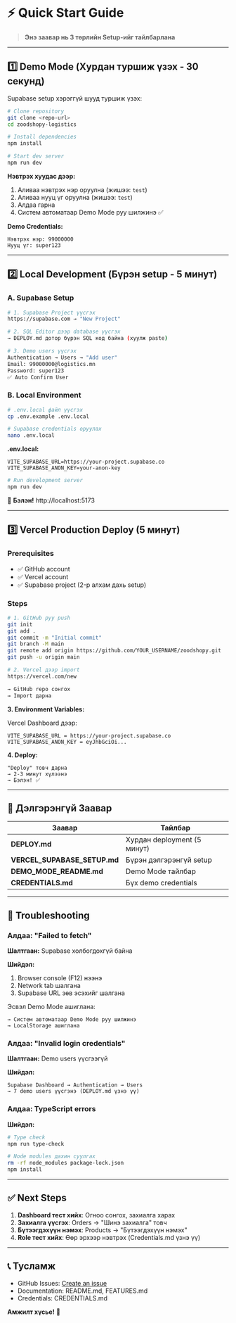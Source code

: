 # ⚡ Quick Start Guide

> **Энэ заавар нь 3 төрлийн Setup-ийг тайлбарлана**

---

## 1️⃣ Demo Mode (Хурдан туршиж үзэх - 30 секунд)

Supabase setup хэрэггүй шууд туршиж үзэх:

```bash
# Clone repository
git clone <repo-url>
cd zoodshopy-logistics

# Install dependencies
npm install

# Start dev server
npm run dev
```

**Нэвтрэх хуудас дээр:**
1. Аливаа нэвтрэх нэр оруулна (жишээ: `test`)
2. Аливаа нууц үг оруулна (жишээ: `test`)
3. Алдаа гарна
4. Систем автоматаар Demo Mode руу шилжинэ ✅

**Demo Credentials:**
```
Нэвтрэх нэр: 99000000
Нууц үг: super123
```

---

## 2️⃣ Local Development (Бүрэн setup - 5 минут)

### A. Supabase Setup

```bash
# 1. Supabase Project үүсгэх
https://supabase.com → "New Project"

# 2. SQL Editor дээр database үүсгэх
→ DEPLOY.md дотор бүрэн SQL код байна (хуулж paste)

# 3. Demo users үүсгэх
Authentication → Users → "Add user"
Email: 99000000@logistics.mn
Password: super123
✅ Auto Confirm User
```

### B. Local Environment

```bash
# .env.local файл үүсгэх
cp .env.example .env.local

# Supabase credentials оруулах
nano .env.local
```

**.env.local:**
```env
VITE_SUPABASE_URL=https://your-project.supabase.co
VITE_SUPABASE_ANON_KEY=your-anon-key
```

```bash
# Run development server
npm run dev
```

🎉 **Бэлэн!** http://localhost:5173

---

## 3️⃣ Vercel Production Deploy (5 минут)

### Prerequisites
- ✅ GitHub account
- ✅ Vercel account
- ✅ Supabase project (2-р алхам дахь setup)

### Steps

```bash
# 1. GitHub руу push
git init
git add .
git commit -m "Initial commit"
git branch -M main
git remote add origin https://github.com/YOUR_USERNAME/zoodshopy.git
git push -u origin main
```

```bash
# 2. Vercel дээр import
https://vercel.com/new

→ GitHub repo сонгох
→ Import дарна
```

**3. Environment Variables:**

Vercel Dashboard дээр:
```
VITE_SUPABASE_URL = https://your-project.supabase.co
VITE_SUPABASE_ANON_KEY = eyJhbGciOi...
```

**4. Deploy:**
```
"Deploy" товч дарна
→ 2-3 минут хүлээнэ
→ Бэлэн! ✅
```

---

## 📖 Дэлгэрэнгүй Заавар

| Заавар | Тайлбар |
|--------|---------|
| **DEPLOY.md** | Хурдан deployment (5 минут) |
| **VERCEL_SUPABASE_SETUP.md** | Бүрэн дэлгэрэнгүй setup |
| **DEMO_MODE_README.md** | Demo Mode тайлбар |
| **CREDENTIALS.md** | Бүх demo credentials |

---

## 🔧 Troubleshooting

### Алдаа: "Failed to fetch"

**Шалтгаан:** Supabase холбогдохгүй байна

**Шийдэл:**
1. Browser console (F12) нээнэ
2. Network tab шалгана
3. Supabase URL зөв эсэхийг шалгана

Эсвэл Demo Mode ашиглана:
```
→ Систем автоматаар Demo Mode руу шилжинэ
→ LocalStorage ашиглана
```

### Алдаа: "Invalid login credentials"

**Шалтгаан:** Demo users үүсгээгүй

**Шийдэл:**
```
Supabase Dashboard → Authentication → Users
→ 7 demo users үүсгэнэ (DEPLOY.md үзнэ үү)
```

### Алдаа: TypeScript errors

**Шийдэл:**
```bash
# Type check
npm run type-check

# Node modules дахин суулгах
rm -rf node_modules package-lock.json
npm install
```

---

## ✅ Next Steps

1. **Dashboard тест хийх**: Огноо сонгох, захиалга харах
2. **Захиалга үүсгэх**: Orders → "Шинэ захиалга" товч
3. **Бүтээгдэхүүн нэмэх**: Products → "Бүтээгдэхүүн нэмэх"
4. **Role тест хийх**: Өөр эрхээр нэвтрэх (Credentials.md үзнэ үү)

---

## 📞 Тусламж

- GitHub Issues: [Create an issue](https://github.com/your-repo/issues)
- Documentation: README.md, FEATURES.md
- Credentials: CREDENTIALS.md

**Амжилт хүсье!** 🚀
